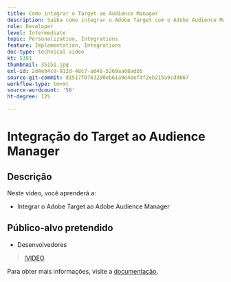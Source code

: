 ```yaml
---
title: Como integrar o Target ao Audience Manager
description: Saiba como integrar o Adobe Target com o Adobe Audience Manager.
role: Developer
level: Intermediate
topic: Personalization, Integrations
feature: Implementation, Integrations
doc-type: technical video
kt: 5391
thumbnail: 35151.jpg
exl-id: 2d4eb4c9-912d-48c7-a048-5269aa68adb5
source-git-commit: d1517f0763290eb61a9e4eef4f2eb215a9cdd667
workflow-type: tm+mt
source-wordcount: '56'
ht-degree: 12%

---
```


# Integração do Target ao Audience Manager

## Descrição

Neste vídeo, você aprenderá a:

* Integrar o Adobe Target ao Adobe Audience Manager

## Público-alvo pretendido

* Desenvolvedores

>[!VIDEO](https://video.tv.adobe.com/v/35151/?quality=12)

Para obter mais informações, visite a [documentação](https://experienceleague.adobe.com/docs/audience-manager/user-guide/implementation-integration-guides/integration-other-solutions/aam-target-integration.html?lang=en).
